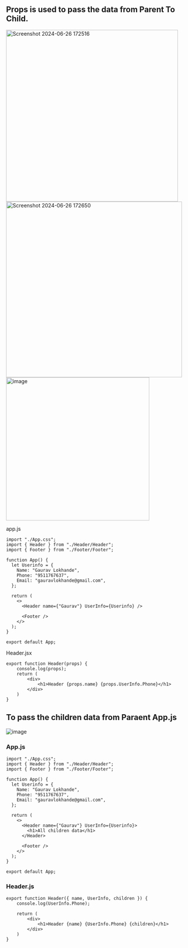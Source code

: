 ## Props is used to pass the data from Parent To Child.

<img width="469" alt="Screenshot 2024-06-26 172516" src="https://github.com/gauravxlokhande/React-JS-Documentation/assets/119065314/bcb64d1e-5afe-4a4a-8055-1b1eb4172a80">
<img width="480" alt="Screenshot 2024-06-26 172650" src="https://github.com/gauravxlokhande/React-JS-Documentation/assets/119065314/9d1cc7f9-4f1d-4805-8383-9bd634a17930">
<img width="391" alt="image" src="https://github.com/gauravxlokhande/React-JS-Documentation/assets/119065314/bd212e3a-2165-4719-83e2-a9be2d298ba5">

app.js
```
import "./App.css";
import { Header } from "./Header/Header";
import { Footer } from "./Footer/Footer";

function App() {
  let Userinfo = {
    Name: "Gaurav Lokhande",
    Phone: "9511767637",
    Email: "gauravlokhande@gmail.com",
  };

  return (
    <>
      <Header name={"Gaurav"} UserInfo={Userinfo} />

      <Footer />
    </>
  );
}

export default App;
```


Header.jsx
```
export function Header(props) {
    console.log(props);
    return (
        <div>
            <h1>Header {props.name} {props.UserInfo.Phone}</h1>
        </div>
    )
}
```

## To pass the children data from Paraent App.js
![image](https://github.com/gauravxlokhande/React-JS-Documentation/assets/119065314/63ec783e-6da4-48b5-9bf5-879ef7dc8cbb)

### App.js
```
import "./App.css";
import { Header } from "./Header/Header";
import { Footer } from "./Footer/Footer";

function App() {
  let Userinfo = {
    Name: "Gaurav Lokhande",
    Phone: "9511767637",
    Email: "gauravlokhande@gmail.com",
  };

  return (
    <>
      <Header name={"Gaurav"} UserInfo={Userinfo}>
        <h1>All children data</h1>
      </Header>

      <Footer />
    </>
  );
}

export default App;

```
### Header.js
```
export function Header({ name, UserInfo, children }) {
    console.log(UserInfo.Phone);

    return (
        <div>
            <h1>Header {name} {UserInfo.Phone} {children}</h1>
        </div>
    )
}
```
